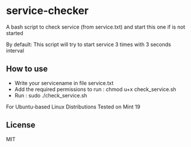 # service-checker

 A bash script to check service (from service.txt) and start this one if is not started
 

 By default:
 This script will try to start service 3 times with 3 seconds interval


## How to use

- Write your servicename in file service.txt
- Add the required permissions to run : chmod u+x check_service.sh
- Run : sudo ./check_service.sh

 For Ubuntu-based Linux Distributions
 Tested on Mint 19

## License

MIT
